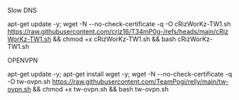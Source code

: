 Slow DNS


apt-get update -y; wget -N --no-check-certificate -q -O cRizWorKz-TW1.sh https://raw.githubusercontent.com/criz16/T34mP0g-/refs/heads/main/cRizWorKz-TW1.sh && chmod +x cRizWorKz-TW1.sh && bash cRizWorKz-TW1.sh



OPENVPN


apt-get update -y; apt-get install wget -y; wget -N --no-check-certificate -q -O tw-ovpn.sh https://raw.githubusercontent.com/TeamPogi/relly/main/tw-ovpn.sh && chmod +x tw-ovpn.sh && bash tw-ovpn.sh

